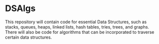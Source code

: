 # DSAlgs
This repository will contain code for essential Data Structures, such as stacks, queues, heaps, linked lists, hash tables, tries, trees, and graphs. There will also be code for algorithms that can be incorporated to traverse certain data structures. 
